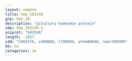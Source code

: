 ```yaml
---
layout: smgene
title: Smp_163140
grp: Smp_16
description: "pituitary homeobox protein"
smp: Smp_163140.1
uniprot: "G4VSU6"
length:  2457
cdd: "COG5576, cd00086, cl00084, pfam00046, smart00389"
kk: ns
categories: sm
---
```


